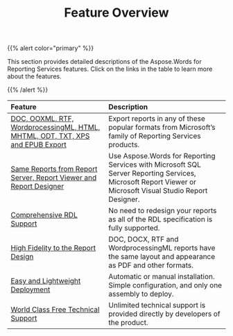 ﻿---
title: Feature Overview
description: "This page describes feature overview of the Aspose.Words for Reporting Services."
type: docs
weight: 10
url: /reportingservices/feature-overview/
---

{{% alert color="primary" %}}

This section provides detailed descriptions of the Aspose.Words for Reporting Services features. Click on the links in the table to learn more about the features.

{{% /alert %}}

|Feature |Description |
| :- | :- |
|[DOC, OOXML, RTF, WordprocessingML, HTML, MHTML, ODT, TXT, XPS and EPUB Export](/words/reportingservices/doc-ooxml-rtf-wordprocessingml-html-mhtml-odt-txt-xps-and-epub-export/)|Export reports in any of these popular formats from Microsoft’s family of Reporting Services products. |
|[Same Reports from Report Server, Report Viewer and Report Designer](/words/reportingservices/same-reports-from-report-server-report-viewer-and-report-designer/)|Use Aspose.Words for Reporting Services with Microsoft SQL Server Reporting Services, Microsoft Report Viewer or Microsoft Visual Studio Report Designer. |
|[Comprehensive RDL Support](/words/reportingservices/comprehensive-rdl-support/)|No need to redesign your reports as all of the RDL specification is fully supported. |
|[High Fidelity to the Report Design](/words/reportingservices/high-fidelity-to-the-report-design/)|DOC, DOCX, RTF and WordprocessingML reports have the same layout and appearance as PDF and other formats. |
|[Easy and Lightweight Deployment](/words/reportingservices/easy-and-lightweight-deployment/)|Automatic or manual installation. Simple configuration, and only one assembly to deploy. |
|[World Class Free Technical Support](/words/reportingservices/world-class-free-technical-support/)|Unlimited technical support is provided directly by developers of the product. |
